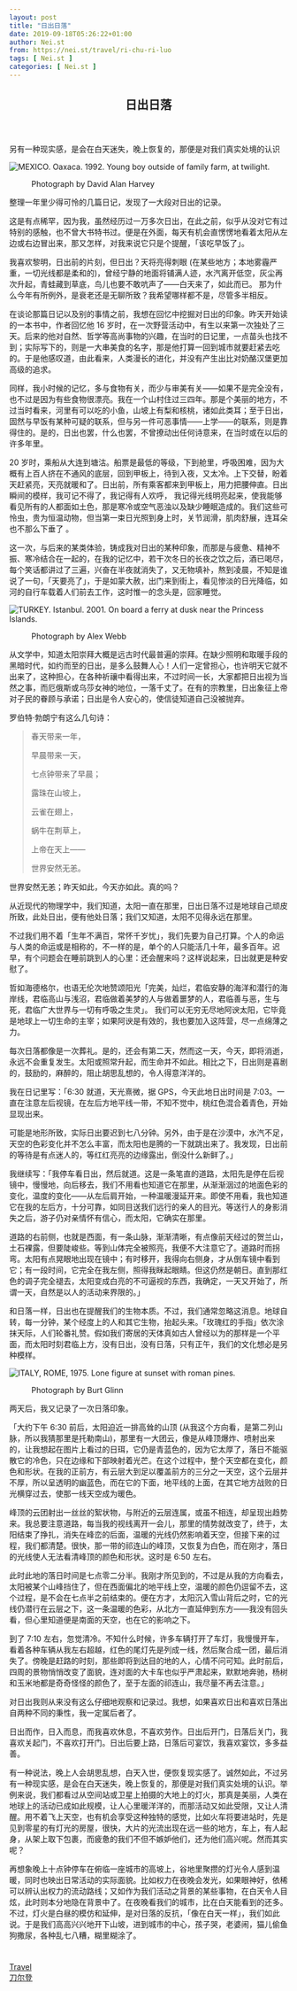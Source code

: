 ```yaml
---
layout: post
title: "日出日落"
date: 2019-09-18T05:26:22+01:00
author: Nei.st
from: https://nei.st/travel/ri-chu-ri-luo
tags: [ Nei.st ]
categories: [ Nei.st ]
---
```


<article class="post-3131 post type-post status-publish format-standard hentry category-travel tag-daoerdeng" id="post-3131">
 <header class="page-header medium Archives">
  <div class="page-header__image">
  </div>
  <div class="page-header__content">
   <h1 class="page-title text-align-center">
    日出日落
   </h1>
  </div>
 </header>
 <div class="entry-content aesop-entry-content" id="post-3131-content">
  <link as="font" crossorigin="anonymous" href="//cdn.jsdelivr.net/gh/0nd1jyU39XQ/_/glyph/font-face/0uIzqoZjSuJfvSBnvgXTcApMtcVhMcpr.woff" rel="preload" type="font/woff"/>
  <link as="font" crossorigin="anonymous" href="//cdn.jsdelivr.net/gh/0nd1jyU39XQ/_/glyph/font-face/1sTnSLZWDKucPX6SAk.woff" rel="preload" type="font/woff"/>
  <p class="blog-post__description">
   另有一种现实感，是会在白天迷失，晚上恢复的，那便是对我们真实处境的认识
  </p>
  <span id="more-3131">
  </span>
  <div class="container img component-image">
   <div class="aspectRatioPlaceholder">
    <div class="progressiveMedia" data-height="704" data-width="1056">
     <img alt="MEXICO. Oaxaca. 1992. Young boy outside of family farm, at twilight." class="progressiveMedia-image" data-src="https://cdn.jsdelivr.net/gh/0nd1jyU39XQ/_/img/1/e52bf525gy1ftpsbxbv67j20ti0jkjzx.jpg" src="https://cdn.jsdelivr.net/gh/0nd1jyU39XQ/_/img/1/e52bf525gy1ftpsbxbv67j20ti0jkjzx.jpg"/>
    </div>
   </div>
   <div class="aesop-image-component">
    <figure class="aesop-image-component-image aesop-component-align-center aesop-image-component-caption-left">
     <figcaption class="aesop-image-component-caption">
      <p class="aesop-cap-description">
       Photograph by David Alan Harvey
      </p>
      <p class="aesop-cap-cred">
      </p>
     </figcaption>
    </figure>
   </div>
  </div>
  <p>
   整理一年里少得可怜的几篇日记，发现了一大段对日出的记录。
  </p>
  <p>
   这是有点稀罕，因为我，虽然经历过一万多次日出，在此之前，似乎从没对它有过特别的感触，也不曾大书特书过。便是在外面，每天有机会直愣愣地看着太阳从左边或右边冒出来，那又怎样，对我来说它只是个提醒，「该吃早饭了」。
  </p>
  <p>
   我喜欢黎明，日出前的片刻，但日出？天将亮得刺眼 (在某些地方；本地雾霾严重，一切光线都是柔和的)，曾经宁静的地面将铺满人迹，水汽离开低空，灰尘再次升起，青蛙藏到草底，鸟儿也要不敢吭声了——白天来了，如此而已。
   <span class="markup--p">
    那为什么今年有所例外，是衰老还是无聊所致？我希望哪样都不是，尽管多半相反。
   </span>
  </p>
  <p>
   在谈论那篇日记以及别的事情之前，我想在回忆中挖掘对日出的印象。昨天开始读的一本书中，作者回忆他 16 岁时，在一次野营活动中，有生以来第一次独处了三天。后来的他对自然、哲学等高尚事物的兴趣，在当时的日记里，一点苗头也找不到；实际写下的，则是一大串美食的名字，那是他打算一回到城市就要赶紧去吃的。于是他感叹道，由此看来，人类漫长的进化，并没有产生出比对奶酪汉堡更加高级的追求。
  </p>
  <p>
   同样，我小时候的记忆，多与食物有关，而少与审美有关——如果不是完全没有，也不过是因为有些食物很漂亮。我在一个山村住过三四年。那是个美丽的地方，不过当时看来，河里有可以吃的小鱼，山坡上有梨和核桃，诸如此类耳；至于日出，固然与早饭有某种可疑的联系，但与另一件可恶事情——上学——的联系，则是靠得住的。是的，日出也罢，什么也罢，不曾撩动出任何诗意来，在当时或在以后的许多年里。
  </p>
  <div class="code-block code-block-1" style="margin: 8px 0; clear: both;">
   <div class="container ads_KbHEVhh8Rw">
    <div class="card card--blog post-sidebar">
     <div class="card-body">
      <div class="logo_ngcontent-kty-0">
      </div>
      <div class="iframe-blocker U6XAMK63Vh00WqvF2BacIQ">
       <div class="background-h60B">
       </div>
       <div class="WumZiPCS4MeMw4pxQ">
       </div>
      </div>
     </div>
     <div class="card-footer">
      <div class="card-footer-wrapper" layout="row bottom-left">
      </div>
     </div>
    </div>
   </div>
  </div>
  <p>
   20 岁时，乘船从大连到塘沽。船票是最低的等级，下到舱里，呼吸困难，因为大概有上百人挤在不通风的底层，回到甲板上，待到入夜，又太冷。上下交替，盼着天赶紧亮，天亮就暖和了。日出前，所有乘客都来到甲板上，用力把腰伸直。日出瞬间的模样，我可记不得了，我记得有人欢呼，
   <span class="markup--p">
    我记得光线明亮起来，使我能够看见所有的人都面如土色，那是寒冷或空气恶浊以及缺少睡眠造成的。我们这些可怜虫，贵为恒温动物，但当第一束日光照到身上时，关节润滑，肌肉舒展，连耳朵也不那么下垂了
   </span>
   。
  </p>
  <p>
   <span class="markup--p">
    这一次，与后来的某类体验，铸成我对日出的某种印象，而那是与疲惫、精神不振、寒冷结合在一起的，在我的记忆中，若干次冬日的长夜之饮之后，酒已喝尽，每个笑话都讲过了三遍，兴奋在半夜就消失了，又无物填补，熬到凌晨，不知是谁说了一句，「天要亮了」，于是如蒙大赦，出门来到街上，看见惨淡的日光降临，如河的自行车载着人们前去工作，这时惟一的念头是，回家睡觉。
   </span>
  </p>
  <div class="container img">
   <div class="aspectRatioPlaceholder">
    <div class="progressiveMedia" data-height="704" data-width="1056">
     <img alt="TURKEY. Istanbul. 2001. On board a ferry at dusk near the Princess Islands." class="progressiveMedia-image lazyload" data-src="https://cdn.jsdelivr.net/gh/0nd1jyU39XQ/_/img/1/e52bf525gy1ftpsfk3w26j20tc0jk44t.jpg" src="https://cdn.jsdelivr.net/gh/0nd1jyU39XQ/_/img/1/e52bf525gy1ftpsfk3w26j20tc0jk44t.jpg"/>
    </div>
   </div>
   <div class="aesop-image-component">
    <figure class="aesop-image-component-image aesop-component-align-center aesop-image-component-caption-left">
     <figcaption class="aesop-image-component-caption">
      <p class="aesop-cap-description">
       Photograph by Alex Webb
      </p>
      <p class="aesop-cap-cred">
      </p>
     </figcaption>
    </figure>
   </div>
  </div>
  <p>
   从文学中，知道太阳崇拜大概是远古时代最普遍的崇拜。在缺少照明和取暖手段的黑暗时代，如约而至的日出，是多么鼓舞人心！人们一定曾担心，也许明天它就不出来了，这种担心，在各种祈禳中看得出来，不过时间一长，大家都把日出视为当然之事，而厄俄斯或乌莎女神的地位，一落千丈了。在有的宗教里，日出象征上帝对子民的眷顾与承诺；日出是令人安心的，使信徒知道自己没被抛弃。
  </p>
  <p>
   罗伯特·勃朗宁有这么几句诗：
  </p>
  <div class="containerblockq">
   <blockquote class="jzkakb">
    <p>
     春天带来一年，
    </p>
    <p>
     早晨带来一天，
    </p>
    <p>
     七点钟带来了早晨；
    </p>
    <p>
     露珠在山坡上，
    </p>
    <p>
     云雀在翅上，
    </p>
    <p>
     蜗牛在荆草上，
    </p>
    <p>
     上帝在天上——
    </p>
    <p>
     世界安然无恙。
    </p>
   </blockquote>
  </div>
  <p>
   世界安然无恙；昨天如此，今天亦如此。真的吗？
  </p>
  <p>
   从近现代的物理学中，我们知道，太阳一直在那里，日出日落不过是地球自己顽皮所致，此处日出，便有他处日落；我们又知道，太阳不见得永远在那里。
  </p>
  <div class="code-block code-block-1" style="margin: 8px 0; clear: both;">
   <div class="container ads_KbHEVhh8Rw">
    <div class="card card--blog post-sidebar">
     <div class="card-body">
      <div class="logo_ngcontent-kty-0">
      </div>
      <div class="iframe-blocker U6XAMK63Vh00WqvF2BacIQ">
       <div class="background-h60B">
       </div>
       <div class="WumZiPCS4MeMw4pxQ">
       </div>
      </div>
     </div>
     <div class="card-footer">
      <div class="card-footer-wrapper" layout="row bottom-left">
      </div>
     </div>
    </div>
   </div>
  </div>
  <p>
   不过我们用不着「生年不满百，常怀千岁忧」，我们先要为自己打算。个人的命运与人类的命运或是相称的，不一样的是，单个的人只能活几十年，最多百年。迟早，有个问题会在睡前跳到人的心里：还会醒来吗？这样说起来，日出就更是种安慰了。
  </p>
  <p>
   哲如海德格尔，也语无伦次地赞颂阳光「完美，灿烂，君临安静的海洋和潜行的海岸线，君临高山与浅沼，君临做着美梦的人与做着噩梦的人，君临善与恶，生与死，君临广大世界与一切有呼吸之生灵」。
   <span class="markup--p">
    我们可以无穷无尽地阿谀太阳，它毕竟是地球上一切生命的主宰；如果阿谀是有效的，我也要加入这阵营，尽一点绵薄之力。
   </span>
  </p>
  <p>
   每次日落都像是一次葬礼。是的，还会有第二天，然而这一天，今天，即将消逝，永远不会重复发生。太阳或照常升起，而生命并不如此。相比之下，日出则是喜剧的，鼓励的，麻醉的，阻止胡思乱想的，令人得意洋洋的。
  </p>
  <p>
   我在日记里写：「6:30 就道，天光熹微，据 GPS，今天此地日出时间是 7:03。一直在注意左后视镜，在左后方地平线一带，不知不觉中，桃红色混合着青色，开始显现出来。
  </p>
  <p>
   可能是地形所致，实际日出要迟到七八分钟。另外，由于是在沙漠中，水汽不足，天空的色彩变化并不怎么丰富，而太阳也是腾的一下就跳出来了。我发现，日出前的等待是有点迷人的，等红红亮亮的边缘露出，倒没什么新鲜了。」
  </p>
  <p>
   我继续写：「我停车看日出，然后就道。这是一条笔直的道路，太阳先是停在后视镜中，慢慢地，向后移去，我们不用看也知道它在那里，从渐渐洇过的地面色彩的变化，温度的变化——从左后肩开始，一种温暖漫延开来。即使不用看，我也知道它在我的左后方，十分可靠，如同目送我们远行的亲人的目光。等送行人的身影消失之后，游子仍对亲情怀有信心，而太阳，它确实在那里。
  </p>
  <div class="code-block code-block-1" style="margin: 8px 0; clear: both;">
   <div class="container ads_KbHEVhh8Rw">
    <div class="card card--blog post-sidebar">
     <div class="card-body">
      <div class="logo_ngcontent-kty-0">
      </div>
      <div class="iframe-blocker U6XAMK63Vh00WqvF2BacIQ">
       <div class="background-h60B">
       </div>
       <div class="WumZiPCS4MeMw4pxQ">
       </div>
      </div>
     </div>
     <div class="card-footer">
      <div class="card-footer-wrapper" layout="row bottom-left">
      </div>
     </div>
    </div>
   </div>
  </div>
  <p>
   道路的右前侧，也就是西面，有一条山脉，渐渐清晰，有点像前天经过的贺兰山，土石裸露，但要陡峻些。等到山体完全被照亮，我便不大注意它了。道路时而拐弯。太阳有点晃眼地出现在镜中；有时移开，我得向右侧身，才从倒车镜中看到它；有一段时间，它完全在我左侧，照得我眯起眼睛。但这仍然是朝日。直到那红色的调子完全褪去，太阳变成白亮的不可逼视的东西，我确定，一天又开始了，所谓一天，自然是以人的活动来界限的。」
  </p>
  <p>
   和日落一样，日出也在提醒我们的生物本质。不过，我们通常忽略这消息。地球自转，每一分钟，某个经度上的人和其它生物，抬起头来。「玫瑰红的手指」依次涂抹天际，人们轮番礼赞。假如我们寄居的天体真如古人曾经以为的那样是一个平面，而太阳时刻君临上方，没有日出，没有日落，只有正午，我们的文化想必是另种模样。
  </p>
  <div class="container large img">
   <div class="aspectRatioPlaceholder">
    <div class="progressiveMedia" data-height="704" data-width="1056">
     <img alt="ITALY, ROME, 1975. Lone figure at sunset with roman pines." class="progressiveMedia-image lazyload" data-src="https://cdn.jsdelivr.net/gh/0nd1jyU39XQ/_/img/1/e52bf525gy1ftpsnb7sbcj20su0jk7a0.jpg" src="https://cdn.jsdelivr.net/gh/0nd1jyU39XQ/_/img/1/e52bf525gy1ftpsnb7sbcj20su0jk7a0.jpg"/>
    </div>
   </div>
   <div class="aesop-image-component">
    <figure class="aesop-image-component-image aesop-component-align-center aesop-image-component-caption-left">
     <figcaption class="aesop-image-component-caption">
      <p class="aesop-cap-description">
       Photograph by Burt Glinn
      </p>
      <p class="aesop-cap-cred">
      </p>
     </figcaption>
    </figure>
   </div>
  </div>
  <p>
   两天后，我又记录了一次日落印象。
  </p>
  <p>
   「大约下午 6:30 前后，太阳迫近一排高耸的山顶 (从我这个方向看，是第二列山脉，所以我猜那里是托勒南山)，那里有一大团云，像是从峰顶爆炸、喷射出来的，让我想起在图片上看过的日珥，它仍是青蓝色的，因为它太厚了，落日不能驱散它的冷色，只在边缘和下部映射着光芒。在这个过程中，整个天空都在变化，颜色和形状。在我的正前方，有云层大到足以覆盖前方的三分之一天空，这个云层并不厚，所以呈透明的幽蓝色，而在它的下面，地平线的上面，在其它地方战败的日光横穿过去，使那一线天空成为暖色。
  </p>
  <p>
   峰顶的云团射出一丝丝的絮状物，与附近的云层连属，或虽不相连，却呈现出趋势来。我总要注意道路，每当我的视线离开一会儿，那里的情势就改变了，终于，太阳结束了挣扎，消失在峰峦的后面，温暖的光线仍然影响着天空，但接下来的过程，我们都清楚。很快，那一带的祁连山的峰顶，又恢复为白色，而在刚才，落日的光线使人无法看清峰顶的颜色和形状。这时是 6:50 左右。
  </p>
  <p>
   此时此地的落日时间是七点零二分半。我刚才所见到的，不过是从我的方向看去，太阳被某个山峰挡住了，但在西面偏北的地平线上空，温暖的颜色仍逗留不去，这个过程，是不会在七点半之前结束的。便在方才，太阳沉入雪山背后之时，它的光线仍潜行在云层之下，这一条温暖的色彩，从北方一直延伸到东方——我没有回头看，但心里知道便是南面的天空，也在它的影响之下。
  </p>
  <div class="code-block code-block-1" style="margin: 8px 0; clear: both;">
   <div class="container ads_KbHEVhh8Rw">
    <div class="card card--blog post-sidebar">
     <div class="card-body">
      <div class="logo_ngcontent-kty-0">
      </div>
      <div class="iframe-blocker U6XAMK63Vh00WqvF2BacIQ">
       <div class="background-h60B">
       </div>
       <div class="WumZiPCS4MeMw4pxQ">
       </div>
      </div>
     </div>
     <div class="card-footer">
      <div class="card-footer-wrapper" layout="row bottom-left">
      </div>
     </div>
    </div>
   </div>
  </div>
  <p>
   到了 7:10 左右，忽觉清冷。不知什么时候，许多车辆打开了车灯，我慢慢开车，看着各种车辆从我左右超越，红色的尾灯先是列成一线，然后聚合成一团，最后消失了。傍晚是赶路的时刻，那些即将到达目的地的人，心情不问可知。此时前后，四周的景物悄悄改变了面貌，连对面的大卡车也似乎严肃起来，默默地奔驰，杨树和玉米地都是奇奇怪怪的颜色了，至于左面的祁连山，我尽量不再去注意。」
  </p>
  <p>
   对日出我则从来没有这么仔细地观察和记录过。我想，如果喜欢日出和喜欢日落出自两种不同的秉性，我一定属后者了。
  </p>
  <p>
   日出而作，日入而息，而我喜欢休息，不喜欢劳作。日出后开门，日落后关门，我喜欢关起门，不喜欢打开门。日出后要上路，日落后可宴饮，我喜欢宴饮，多多益善。
  </p>
  <p>
   <span class="markup--p">
    有一种说法，晚上人会胡思乱想，白天入世，便恢复现实感了。诚然如此，不过另有一种现实感，是会在白天迷失，晚上恢复的，那便是对我们真实处境的认识。举例来说，我们都看过从空间站或卫星上拍摄的大地上的灯火，那真是美丽，人类在地球上的活动已成如此规模，让人心里暖洋洋的，而那活动又如此受限，又让人清醒。用不着飞上天空，也有机会享受这种独特的感觉，比如火车将要进站时，先是见到零星的有灯光的房屋，很快，大片的光流出现在远一些的地方，车上，有人起身，从架上取下包裹，而疲惫的我们不但不嫉妒他们，还为他们高兴呢。然而其实呢？
   </span>
  </p>
  <p>
   再想象晚上十点钟停车在俯临一座城市的高坡上，谷地里聚攒的灯光令人感到温暖，同时也映出日常活动的实际面貌。比如权力在夜晚会发光，如果眼神好，依稀可以辨认出权力的流动路线；又如作为我们活动之背景的某些事物，在白天令人目炫，此时则本分地隐在背景中了。在夜晚看我们的城市，比在白天能看到的还多。不过，灯火是白昼的模仿和延伸，是对日落的反抗，「像在白天一样」，我们如此说。于是我们高高兴兴地开下山坡，进到城市的中心，孩子哭，老婆闹，猫儿偷鱼狗撒尿，各种乱七八糟，糊里糊涂了。
  </p>
  <div class="container ag ah">
   <div class="fe n el">
    <a class="dt du bn bo bp bq br bs bt bu dv dw bx by dx dy" href="https://nei.st/travel/daoerdeng">
     <div class="c ff fg ag ah fh el fi fj ce fk fl fm fn fo fp fq fr fs ft fu">
      <div class="bs em en eo ep eq fv ah fw fg ag bm eu fx q fy fz p ac">
      </div>
     </div>
    </a>
   </div>
  </div>
  <div class="code-block code-block-2" style="margin: 8px 0; clear: both;">
   <br/>
   <div class="container ads_KbHEVhh8Rw">
    <div class="card card--blog post-sidebar">
     <div class="card-body">
      <div class="logo_ngcontent-kty-0">
      </div>
      <div class="iframe-blocker U6XAMK63Vh00WqvF2BacIQ">
       <div class="background-h60B">
       </div>
       <div class="WumZiPCS4MeMw4pxQ">
       </div>
      </div>
     </div>
     <div class="card-footer">
      <div class="card-footer-wrapper" layout="row bottom-left">
      </div>
     </div>
    </div>
   </div>
  </div>
 </div>
 <footer class="entry-footer">
  <div class="categories icon-link">
   <a href="https://nei.st/category/travel" rel="category tag">
    Travel
   </a>
  </div>
  <div class="tags icon-link">
   <a href="https://nei.st/tag/daoerdeng" rel="tag">
    刀尔登
   </a>
  </div>
 </footer>
</article>


